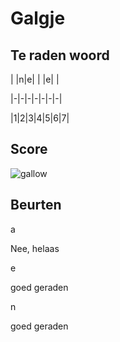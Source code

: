# Galgje

## Te raden woord

| |n|e| | |e| |

|-|-|-|-|-|-|-|

|1|2|3|4|5|6|7|

## Score
![gallow](./images/2.png)

## Beurten

a

Nee, helaas

e

goed geraden

n

goed geraden
